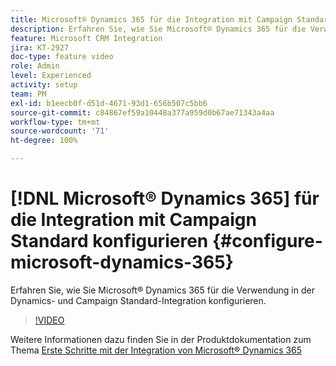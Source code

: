 ```yaml
---
title: Microsoft® Dynamics 365 für die Integration mit Campaign Standard konfigurieren
description: Erfahren Sie, wie Sie Microsoft® Dynamics 365 für die Verwendung in der Dynamics- und Campaign Standard-Integration konfigurieren.
feature: Microsoft CRM Integration
jira: KT-2927
doc-type: feature video
role: Admin
level: Experienced
activity: setup
team: PM
exl-id: b1eecb0f-d51d-4671-93d1-656b507c5bb6
source-git-commit: c84867ef59a10448a377a959d0b67ae71343a4aa
workflow-type: tm+mt
source-wordcount: '71'
ht-degree: 100%

---
```


# [!DNL Microsoft® Dynamics 365] für die Integration mit Campaign Standard konfigurieren {#configure-microsoft-dynamics-365}

Erfahren Sie, wie Sie Microsoft® Dynamics 365 für die Verwendung in der Dynamics- und Campaign Standard-Integration konfigurieren.

>[!VIDEO](https://video.tv.adobe.com/v/27637?quality=12&learn=on)

Weitere Informationen dazu finden Sie in der Produktdokumentation zum Thema [Erste Schritte mit der Integration von Microsoft® Dynamics 365](https://experienceleague.adobe.com/docs/campaign-standard/using/integrating-with-adobe-cloud/campaign-and-microsoft-dynamics-365/d365-acs-get-started.html?lang=de)
